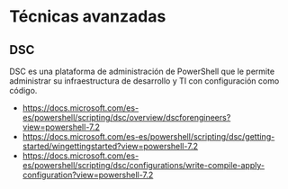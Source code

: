 # Técnicas avanzadas

## DSC
DSC es una plataforma de administración de PowerShell que le permite administrar su infraestructura de desarrollo y TI con configuración como código.
* https://docs.microsoft.com/es-es/powershell/scripting/dsc/overview/dscforengineers?view=powershell-7.2
* https://docs.microsoft.com/es-es/powershell/scripting/dsc/getting-started/wingettingstarted?view=powershell-7.2
* https://docs.microsoft.com/es-es/powershell/scripting/dsc/configurations/write-compile-apply-configuration?view=powershell-7.2
